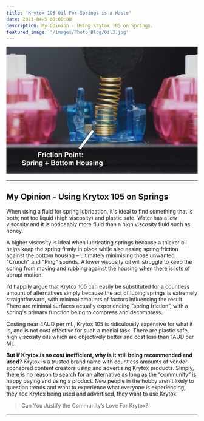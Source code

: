 ```yaml
---
title: 'Krytox 105 Oil For Springs is a Waste'
date: 2021-04-5 00:00:00
description: My Opinion - Using Krytox 105 on Springs.
featured_image: '/images/Photo_Blog/Oil3.jpg'
---
```


<div class="gallery2" data-columns="1">
	<img src="/images/Photo_Blog/Oil2.jpg">
</div>

---

## My Opinion - Using Krytox 105 on Springs 

When using a fluid for spring lubrication, it's ideal to find something that is both; not too liquid (high viscosity) and plastic safe. Water has a low viscosity and it is noticeably more fluid than a high viscosity fluid such as honey.


A higher viscosity is ideal when lubricating springs because a thicker oil helps keep the spring firmly in place while also easing spring friction against the bottom housing – ultimately minimising those unwanted "Crunch" and "Ping" sounds. A lower viscosity oil will struggle to keep the spring from moving and rubbing against the housing when there is lots of abrupt motion.

I’d happily argue that Krytox 105 can easily be substituted for a countless amount of alternatives simply because the act of lubing springs is extremely straightforward, with minimal amounts of factors influencing the result. 
There are minimal surfaces actually experiencing “spring friction”, with a spring's primary function being to compress and decompress.


Costing near 4AUD per mL, Krytox 105 is ridiculously expensive for what it is, and is not cost effective for such a menial task. There are plastic safe, high viscosity oils which are objectively better and cost less than 1AUD per ML. 

**But if Krytox is so cost inefficient, why is it still being recommended and used?**
Krytox is a trusted brand name with countless amounts of vendor-sponsored content creators using and advertising Krytox products. Simply, there is no reason to search for an alternative as long as the “community” is happy paying and using a product. 
New people in the hobby aren't likely to question trends and want to experience what everyone is experiencing; they see Krytox being used and advertised, they want to use Krytox. 

> Can You Justify the Community’s Love For Krytox?

---
